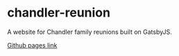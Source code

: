 # chandler-reunion
A website for Chandler family reunions built on GatsbyJS.

[Github pages link](https://chandlera.github.io/chandler-reunion/ "Chandler Family Reunion")
